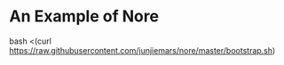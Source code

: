 # An Example of Nore

bash <(curl https://raw.githubusercontent.com/junjiemars/nore/master/bootstrap.sh)
